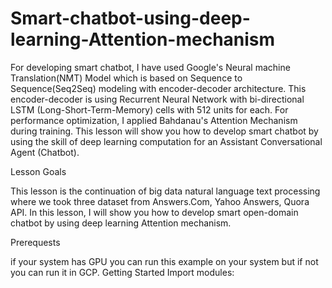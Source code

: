 # Smart-chatbot-using-deep-learning-Attention-mechanism


For developing smart chatbot, I have used Google's Neural machine Translation(NMT) Model which is based on Sequence to Sequence(Seq2Seq) modeling with encoder-decoder architecture. This encoder-decoder is using Recurrent Neural Network with bi-directional LSTM (Long-Short-Term-Memory) cells with 512 units for each. For performance optimization, I applied Bahdanau's Attention Mechanism during training. This lesson will show you how to develop smart chatbot by using the skill of deep learning computation for an Assistant Conversational Agent (Chatbot).

Lesson Goals

This lesson is the continuation of big data natural language text processing where we took three dataset from Answers.Com, Yahoo Answers, Quora API. In this lesson, I will show you how to develop smart open-domain chatbot by using deep learning Attention mechanism.

Prerequests

if your system has GPU you can run this example on your system but if not you can run it in GCP.
Getting Started
Import modules:
